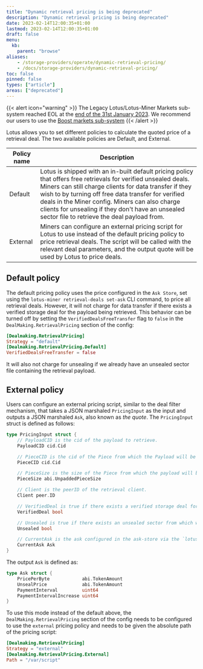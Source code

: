```yaml
---
title: "Dynamic retrieval pricing is being deprecated"
description: "Dynamic retrieval pricing is being deprecated"
date: 2023-02-14T12:00:35+01:00
lastmod: 2023-02-14T12:00:35+01:00
draft: false
menu:
  kb:
    parent: "browse"
aliases:
    - /storage-providers/operate/dynamic-retrieval-pricing/
    - /docs/storage-providers/dynamic-retrieval-pricing/
toc: false
pinned: false
types: ["article"]
areas: ["deprecated"]
---
```


{{< alert icon="warning" >}}
The Legacy Lotus/Lotus-Miner Markets sub-system reached EOL at the [end of the 31st January 2023](https://github.com/filecoin-project/lotus/releases/tag/v1.18.0). We recommend our users to use the [Boost markets sub-system](https://github.com/filecoin-project/boost)
{{< /alert >}}

Lotus allows you to set different policies to calculate the quoted price of a retrieval deal. The two available policies are Default, and External.

| Policy name | Description |
| --- | --- |
| Default | Lotus is shipped with an in-built default pricing policy that offers free retrievals for verified unsealed deals. Miners can still charge clients for data transfer if they wish to by turning off free data transfer for verified deals in the Miner config. Miners can also charge clients for unsealing if they don't have an unsealed sector file to retrieve the deal payload from. |
| External | Miners can configure an external pricing script for Lotus to use instead of the default pricing policy to price retrieval deals. The script will be called with the relevant deal parameters, and the output quote will be used by Lotus to price deals. |

## Default policy

The default pricing policy uses the price configured in the `Ask Store`, set using the `lotus-miner retrieval-deals set-ask` CLI command, to price all retrieval deals. However, it will not charge for data transfer if there exists a verified storage deal for the payload being retrieved. This behavior can be turned off by setting the `VerifiedDealsFreeTransfer` flag to `false` in the `DealMaking.RetrievalPricing` section of the config:

```toml
[Dealmaking.RetrievalPricing]
Strategy = "default"
[Dealmaking.RetrievalPricing.Default]
VerifiedDealsFreeTransfer = false
```

It will also not charge for unsealing if we already have an unsealed sector file containing the retrieval payload.

## External policy

Users can configure an external pricing script, similar to the deal filter mechanism, that takes a JSON marshaled `PricingInput` as the input and outputs a JSON marshaled `Ask`, also known as _the quote_. The `PricingInput` struct is defined as follows:

```go
type PricingInput struct {
    // PayloadCID is the cid of the payload to retrieve.
    PayloadCID cid.Cid

    // PieceCID is the cid of the Piece from which the Payload will be retrieved.
    PieceCID cid.Cid

    // PieceSize is the size of the Piece from which the payload will be retrieved.
    PieceSize abi.UnpaddedPieceSize

    // Client is the peerID of the retrieval client.
    Client peer.ID

    // VerifiedDeal is true if there exists a verified storage deal for the PayloadCID.
    VerifiedDeal bool

    // Unsealed is true if there exists an unsealed sector from which we can retrieve the given payload.
    Unsealed bool

    // CurrentAsk is the ask configured in the ask-store via the `lotus retrieval-deals set-ask` CLI command.
    CurrentAsk Ask
}
```

The output `Ask` is defined as:

```go
type Ask struct {
    PricePerByte            abi.TokenAmount
    UnsealPrice             abi.TokenAmount
    PaymentInterval         uint64
    PaymentIntervalIncrease uint64
}
```

To use this mode instead of the default above, the `DealMaking.RetrievalPricing` section of the config needs to be configured to use the `external` pricing policy and needs to be given the absolute path of the pricing script: 

```toml
[Dealmaking.RetrievalPricing]
Strategy = "external"
[Dealmaking.RetrievalPricing.External]
Path = "/var/script"
```